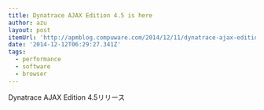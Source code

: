```yaml
---
title: Dynatrace AJAX Edition 4.5 is here
author: azu
layout: post
itemUrl: 'http://apmblog.compuware.com/2014/12/11/dynatrace-ajax-edition-4-5-last-page-chapter-yet-story-continues/'
date: '2014-12-12T06:29:27.341Z'
tags:
  - performance
  - software
  - browser
---
```

Dynatrace AJAX Edition 4.5リリース
